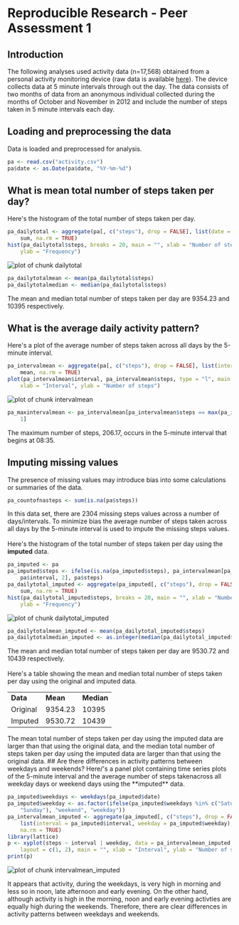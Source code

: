 Reproducible Research - Peer Assessment 1
========================================================

## Introduction
The following analyses used activity data (n=17,568) obtained from a personal activity monitoring device (raw data is available [here](https://d396qusza40orc.cloudfront.net/repdata%2Fdata%2Factivity.zip)). The device collects data at 5 minute intervals through out the day. The data consists of two months of data from an anonymous individual collected during the months of October and November in 2012 and include the number of steps taken in 5 minute intervals each day.

## Loading and preprocessing the data

Data is loaded and preprocessed for analysis.

```r
pa <- read.csv("activity.csv")
pa$date <- as.Date(pa$date, "%Y-%m-%d")
```

## What is mean total number of steps taken per day?
Here's the histogram of the total number of steps taken per day.

```r
pa_dailytotal <- aggregate(pa[, c("steps"), drop = FALSE], list(date = pa$date), 
    sum, na.rm = TRUE)
hist(pa_dailytotal$steps, breaks = 20, main = "", xlab = "Number of steps", 
    ylab = "Frequency")
```

![plot of chunk dailytotal](figure/dailytotal.png) 

```r
pa_dailytotalmean <- mean(pa_dailytotal$steps)
pa_dailytotalmedian <- median(pa_dailytotal$steps)
```

The mean and median total number of steps taken per day are 9354.23 and 10395 respectively.
## What is the average daily activity pattern?
Here's a plot of the average number of steps taken across all days by the 5-minute interval.

```r
pa_intervalmean <- aggregate(pa[, c("steps"), drop = FALSE], list(interval = pa$interval), 
    mean, na.rm = TRUE)
plot(pa_intervalmean$interval, pa_intervalmean$steps, type = "l", main = "", 
    xlab = "Interval", ylab = "Number of steps")
```

![plot of chunk intervalmean](figure/intervalmean.png) 

```r
pa_maxintervalmean <- pa_intervalmean[pa_intervalmean$steps == max(pa_intervalmean$steps), 
    1]
```

The maximum number of steps, 206.17, occurs in the 5-minute interval that begins at 08:35.
## Imputing missing values
The presence of missing values may introduce bias into some calculations or summaries of the data.

```r
pa_countofnasteps <- sum(is.na(pa$steps))
```

In this data set, there are 2304 missing steps values across a number of days/intervals. To minimize bias the average number of steps taken across all days by the 5-minute interval is used to impute the missing steps values.
<br>
<br>
Here's the histogram of the total number of steps taken per day using the **imputed** data.

```r
pa_imputed <- pa
pa_imputed$steps <- ifelse(is.na(pa_imputed$steps), pa_intervalmean[pa_intervalmean$interval == 
    pa$interval, 2], pa$steps)
pa_dailytotal_imputed <- aggregate(pa_imputed[, c("steps"), drop = FALSE], list(date = pa$date), 
    sum, na.rm = TRUE)
hist(pa_dailytotal_imputed$steps, breaks = 20, main = "", xlab = "Number of steps", 
    ylab = "Frequency")
```

![plot of chunk dailytotal_imputed](figure/dailytotal_imputed.png) 

```r
pa_dailytotalmean_imputed <- mean(pa_dailytotal_imputed$steps)
pa_dailytotalmedian_imputed <- as.integer(median(pa_dailytotal_imputed$steps))
```

The mean and median total number of steps taken per day are 9530.72 and 10439 respectively.
<br>
<br>
Here's a table showing the mean and median total number of steps taken per day using the original and imputed data.
<br>
<table style="width:300px">
<tr>
  <td><b>Data</td>
  <td><b>Mean</td> 
  <td><b>Median</td>
</tr>
<tr>
  <td>Original</td>
  <td>9354.23</td> 
  <td>10395</td>
</tr>
<tr>
  <td>Imputed</td>
  <td>9530.72</td> 
  <td>10439</td>
</tr>
</table>
The mean total number of steps taken per day using the imputed data are larger than that using the original data, and the median total number of steps taken per day using the imputed data are larger than that using the original data.
## Are there differences in activity patterns between weekdays and weekends?
Here/'s a panel plot containing time series plots of the 5-minute interval and the average number of steps takenacross all weekday days or weekend days using the **imputed** data.

```r
pa_imputed$weekdays <- weekdays(pa_imputed$date)
pa_imputed$weekday <- as.factor(ifelse(pa_imputed$weekdays %in% c("Saturday", 
    "Sunday"), "weekend", "weekday"))
pa_intervalmean_imputed <- aggregate(pa_imputed[, c("steps"), drop = FALSE], 
    list(interval = pa_imputed$interval, weekday = pa_imputed$weekday), mean, 
    na.rm = TRUE)
library(lattice)
p <- xyplot(steps ~ interval | weekday, data = pa_intervalmean_imputed, type = "l", 
    layout = c(1, 2), main = "", xlab = "Interval", ylab = "Number of steps")
print(p)
```

![plot of chunk intervalmean_imputed](figure/intervalmean_imputed.png) 

It appears that activity, during the weekdays, is very high in morning and less so in noon, late afternoon and early evening. On the other hand, although activity is high in the morning, noon and early evening activties are equally high during the weekends. Therefore, there are clear differences in activity patterns between weekdays and weekends.
